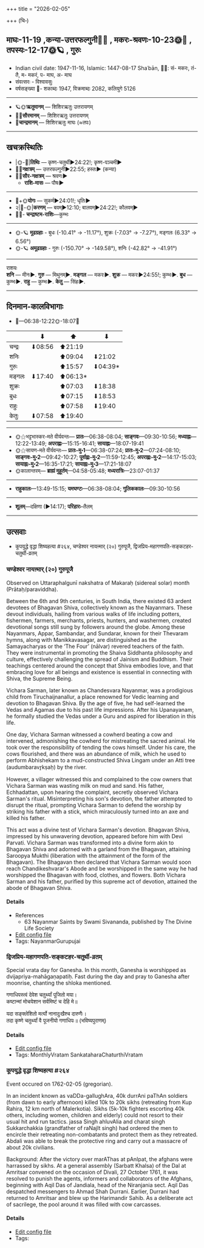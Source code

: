 +++
title = "2026-02-05"

+++
(चि॰)
## माघः-11-19  ,कन्या-उत्तरफल्गुनी🌛🌌  ,  मकरः-श्रवणः-10-23🌞🌌  ,  तपस्यः-12-17🌞🪐  , गुरुः
- Indian civil date: 1947-11-16, Islamic: 1447-08-17 Shaʿbān, 🌌🌞: सं- मकरः, तं- तै, म- मकरं, प- माघ, अ- माघ
- संवत्सरः - विश्वावसुः
- वर्षसङ्ख्या 🌛- शकाब्दः 1947, विक्रमाब्दः 2082, कलियुगे 5126
___________________
- 🪐🌞**ऋतुमानम्** — शिशिरऋतुः उत्तरायणम्
- 🌌🌞**सौरमानम्** — शिशिरऋतुः उत्तरायणम्
- 🌛**चान्द्रमानम्** — शिशिरऋतुः माघः (≈तपः)
___________________


## खचक्रस्थितिः
- |🌞-🌛|**तिथिः** — कृष्ण-चतुर्थी►24:22!; कृष्ण-पञ्चमी►  
- 🌌🌛**नक्षत्रम्** — उत्तरफल्गुनी►22:55; हस्तः► (कन्या)  
- 🌌🌞**सौर-नक्षत्रम्** — श्रवणः►  
  - **राशि-मासः** — पौषः► 
___________________
- 🌛+🌞**योगः** — सुकर्म►24:01!; धृतिः►  
- २|🌛-🌞|**करणम्** — बवम्►12:10; बालवम्►24:22!; कौलवम्►  
- 🌌🌛- **चन्द्राष्टम-राशिः**—कुम्भः  
___________________
- 🌞-🪐 **मूढग्रहाः** - बुधः (-10.41° → -11.17°), शुक्रः (-7.03° → -7.27°), मङ्गलः (6.33° → 6.56°)
- 🌞-🪐 **अमूढग्रहाः** - गुरुः (-150.70° → -149.58°), शनिः (-42.82° → -41.91°)
___________________
राशयः  
**शनि** — मीनः►. **गुरु** — मिथुनम्►. **मङ्गल** — मकरः►. **शुक्र** — मकरः►24:55!; कुम्भः►. **बुध** — कुम्भः►. **राहु** — कुम्भः►. **केतु** — सिंहः►. 
___________________


## दिनमान-कालविभागाः
- 🌅—06:38-12:22🌞-18:07🌇  

|      |⬇     |⬆     |⬇     |
|------|-----|-----|------|
|चन्द्रः|⬇08:56 |⬆21:19 |     |
|शनिः   |     |⬆09:04 |⬇21:02 |
|गुरुः  |     |⬆15:57 |⬇04:39*|
|मङ्गलः |⬇17:40 |⬆06:13*|     |
|शुक्रः |     |⬆07:03 |⬇18:38 |
|बुधः   |     |⬆07:15 |⬇18:53 |
|राहुः  |     |⬆07:58 |⬇19:40 |
|केतुः  |⬇07:58 |⬆19:40 |     |
___________________
- 🌞⚝भट्टभास्कर-मते वीर्यवन्तः— **प्रातः**—06:38-08:04; **साङ्गवः**—09:30-10:56; **मध्याह्नः**—12:22-13:49; **अपराह्णः**—15:15-16:41; **सायाह्नः**—18:07-19:41  
- 🌞⚝सायण-मते वीर्यवन्तः— **प्रातः-मु॰1**—06:38-07:24; **प्रातः-मु॰2**—07:24-08:10; **साङ्गवः-मु॰2**—09:42-10:27; **पूर्वाह्णः-मु॰2**—11:59-12:45; **अपराह्णः-मु॰2**—14:17-15:03; **सायाह्नः-मु॰2**—16:35-17:21; **सायाह्नः-मु॰3**—17:21-18:07  
- 🌞कालान्तरम्— **ब्राह्मं मुहूर्तम्**—04:58-05:48; **मध्यरात्रिः**—23:07-01:37  
___________________
- **राहुकालः**—13:49-15:15; **यमघण्टः**—06:38-08:04; **गुलिककालः**—09:30-10:56  
___________________
- **शूलम्**—दक्षिणा (►14:17); **परिहारः**–तैलम्  
___________________

## उत्सवाः
- कूपयुद्धे वृद्धा शिष्यहत्या #२६४, चण्डेश्वर नायऩ्मार् (२०) गुरुपूजै, द्विजप्रिय-महागणपति-सङ्कटहर-चतुर्थी-व्रतम्
### चण्डेश्वर नायऩ्मार् (२०) गुरुपूजै

Observed on Uttaraphalgunī nakshatra of Makaraḥ (sidereal solar) month (Prātaḥ/paraviddha). 

Between the 6th and 9th centuries, in South India, there existed 63 ardent devotees of Bhagavan Shiva, collectively known as the Nayanmars. These devout individuals, hailing from various walks of life including potters, fishermen, farmers, merchants, priests, hunters, and washermen, created devotional songs still sung by followers around the globe. Among these Nayanmars, Appar, Sambandar, and Sundarar, known for their Thevaram hymns, along with Manikkavasagar, are distinguished as the Samayacharyas or the ‘The Four’ (nālvar) revered teachers of the faith. They were instrumental in promoting the Shaiva Siddhanta philosophy and culture, effectively challenging the spread of Jainism and Buddhism. Their teachings centered around the concept that Shiva embodies love, and that embracing love for all beings and existence is essential in connecting with Shiva, the Supreme Being.

Vichara Sarman, later known as Chandesvara Nayanmar, was a prodigious child from Tiruchaijnanallur, a place renowned for Vedic learning and devotion to Bhagavan Shiva. By the age of five, he had self-learned the Vedas and Agamas due to his past life impressions. After his Upanayanam, he formally studied the Vedas under a Guru and aspired for liberation in this life.

One day, Vichara Sarman witnessed a cowherd beating a cow and intervened, admonishing the cowherd for mistreating the sacred animal. He took over the responsibility of tending the cows himself. Under his care, the cows flourished, and there was an abundance of milk, which he used to perform Abhishekam to a mud-constructed Shiva Lingam under an Atti tree (audumbaravr̥kṣaḥ) by the river.

However, a villager witnessed this and complained to the cow owners that Vichara Sarman was wasting milk on mud and sand. His father, Echhadattan, upon hearing the complaint, secretly observed Vichara Sarman's ritual. Misinterpreting his son's devotion, the father attempted to disrupt the ritual, prompting Vichara Sarman to defend the worship by striking his father with a stick, which miraculously turned into an axe and killed his father.

This act was a divine test of Vichara Sarman's devotion. Bhagavan Shiva, impressed by his unwavering devotion, appeared before him with Devi Parvati. Vichara Sarman was transformed into a divine form akin to Bhagavan Shiva and adorned with a garland from the Bhagavan, attaining Saroopya Mukthi (liberation with the attainment of the form of the Bhagavan). The Bhagavan then declared that Vichara Sarman would soon reach Chandikeshvarar's Abode and be worshipped in the same way he had worshipped the Bhagavan with food, clothes, and flowers. Both Vichara Sarman and his father, purified by this supreme act of devotion, attained the abode of Bhagavan Shiva.

#### Details
- References
  - 63 Nayanmar Saints by Swami Sivananda, published by The Divine Life Society
- [Edit config file](https://github.com/jyotisham/adyatithi/blob/master/mahApuruSha/nAyanmAr/sidereal_solar_month/nakshatra/10/12/caNDEzvara_nAyan2mAr_%2820%29_gurupUjai.toml)
- Tags: NayanmarGurupujai


### द्विजप्रिय-महागणपति-सङ्कटहर-चतुर्थी-व्रतम्



Special vrata day for Ganesha. In this month, Ganesha is worshipped as dvijapriya-mahāgaṇapatiḥ. Fast during the day and pray to Ganesha after moonrise, chanting the shloka mentioned.

गणाधिपस्त्वं देवेश चतुर्थ्यां पूजितो मया।  
कष्टान्मां मोचयेशान सर्वमिष्टं च देहि मे॥  
  
यदा सङ्क्लेशितो मर्त्यो नानादुःखैश्च दारुणैः।  
तदा कृष्णे चतुर्थ्यां वै पूजनीयो गणाधिपः॥ (भविष्यपुराणम्)



#### Details
- [Edit config file](https://github.com/jyotisham/adyatithi/blob/master/devatA/gaNapati/description_only/dvijapriya-mahAgaNapati_saGkaTahara-caturthI-vratam.toml)
- Tags: MonthlyVratam SankataharaChaturthiVratam


### कूपयुद्धे वृद्धा शिष्यहत्या #२६४

Event occured on 1762-02-05 (gregorian). 

In an incident known as vaDDa-gallughAra, 40k durrAni paThAn soldiers (from dawn to early afternoon) killed 10k to 20k sikhs (retreating from Kup Rahira, 12 km north of Malerkotia). Sikhs (5k-10k fighters escorting 40k others, including women, children and elderly) could not resort to their usual hit and run tactics. jassa Singh ahluvAlia and charat singh Sukkarchakkia (grandfather of raNajIt singh) had ordered the men to encircle their retreating non-combatants and protect them as they retreated. Abdali was able to break the protective ring and carry out a massacre of about 20k civilians.

Background: After the victory over marAThas at pAnIpat, the afghans were harrassed by sikhs. At a general assembly (Sarbatt Khalsa) of the Dal at Amritsar convened on the occasion of Divali, 27 October 1761, it was resolved to punish the agents, informers and collaborators of the Afghans, beginning with Aqil Das of Jandiala, head of the Niranjania sect. Aqil Das despatched messengers to Ahmad Shah Durrani. Earlier, Durrani had returned to Amritsar and blew up the Harimandir Sahib. As a deliberate act of sacrilege, the pool around it was filled with cow carcasses.

#### Details
- [Edit config file](https://github.com/jyotisham/adyatithi/blob/master/mahApuruSha/xatra-later/gregorian/day/02/05/kUpa-yuddham.toml)
- Tags: 


